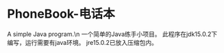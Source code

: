 # PhoneBook-电话本
A simple Java program.\n
一个简单的Java练手小项目。
此程序在jdk15.0.2下编写，运行需要有java环境。
jre15.0.2已放入压缩包内。
